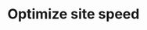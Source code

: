 ---
pcx_content_type: navigation
title: Optimize site speed
external_link: /learning-paths/optimize-site-speed/
weight: 3
_build:
  publishResources: false
  render: never
---